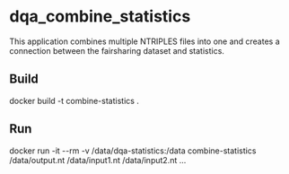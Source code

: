 # dqa_combine_statistics

This application combines multiple NTRIPLES files into one and creates a connection between the fairsharing dataset and statistics.

## Build
docker build -t combine-statistics .

## Run
docker run -it --rm -v /data/dqa-statistics:/data combine-statistics /data/output.nt /data/input1.nt /data/input2.nt ...

